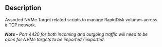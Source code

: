 ## Description

Assorted NVMe Target related scripts to manage RapidDisk volumes
across a TCP network.

***Note -** Port 4420 for both incoming and outgoing traffic will need to be
open for NVMe targets to be imported / exported.*
